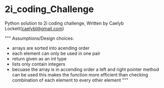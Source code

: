 # 2i_coding_Challenge
Python solution to 2i coding challenge, Written by Caelyb Lockett(caelybl@gmail.com)

""" 
Assumptions/Design choices: 
- arrays are sorted into acending order
- each element can only be used in one pair
- return given as an int type
- lists only contain integers 
- becuase the array is in accending order a left and right pointer method can be used this
  makes the function more efficient than checking combination of each element to every other element
"""
